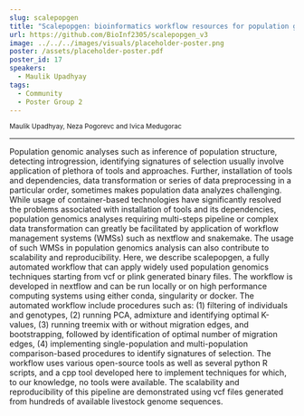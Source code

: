 ```yaml
---
slug: scalepopgen
title: "Scalepopgen: bioinformatics workflow resources for population genomics"
url: https://github.com/BioInf2305/scalepopgen_v3
image: ../../../images/visuals/placeholder-poster.png
poster: /assets/placeholder-poster.pdf
poster_id: 17
speakers:
  - Maulik Upadhyay
tags:
  - Community
  - Poster Group 2
---
```


<div className="mb-8">
  <small className="typo-small">
    Maulik Upadhyay, Neza Pogorevc and Ivica Medugorac
  </small>
</div>

<hr className="border-t border-gray-50 mb-4 opacity-20" />

Population genomic analyses such as inference of population structure, detecting introgression, identifying signatures of selection usually involve application of plethora of tools and approaches. Further, installation of tools and dependencies, data transformation or series of data preprocessing in a particular order, sometimes makes population data analyzes challenging. While usage of container-based technologies have significantly resolved the problems associated with installation of tools and its dependencies, population genomics analyses requiring multi-steps pipeline or complex data transformation can greatly be facilitated by application of workflow management systems (WMSs) such as nextflow and snakemake. The usage of such WMSs in population genomics analysis can also contribute to scalability and reproducibility. Here, we describe scalepopgen, a fully automated workflow that can apply widely used population genomics techniques starting from vcf or plink generated binary files. The workflow is developed in nextflow and can be run locally or on high performance computing systems using either conda, singularity or docker. The automated workflow include procedures such as: (1) filtering of individuals and genotypes, (2) running PCA, admixture and identifying optimal K-values, (3) running treemix with or without migration edges, and bootstrapping, followed by identification of optimal number of migration edges, (4) implementing single-population and multi-population comparison-based procedures to identify signatures of selection. The workflow uses various open-source tools as well as several python R scripts, and a cpp tool developed here to implement techniques for which, to our knowledge, no tools were available. The scalability and reproducibility of this pipeline are demonstrated using vcf files generated from hundreds of available livestock genome sequences.